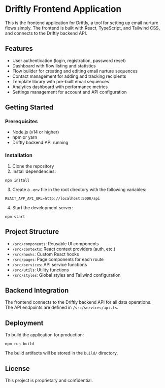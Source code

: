# Driftly Frontend Application

This is the frontend application for Driftly, a tool for setting up email nurture flows simply. The frontend is built with React, TypeScript, and Tailwind CSS, and connects to the Driftly backend API.

## Features

- User authentication (login, registration, password reset)
- Dashboard with flow listing and statistics
- Flow builder for creating and editing email nurture sequences
- Contact management for adding and tracking recipients
- Template library with pre-built email sequences
- Analytics dashboard with performance metrics
- Settings management for account and API configuration

## Getting Started

### Prerequisites

- Node.js (v14 or higher)
- npm or yarn
- Driftly backend API running

### Installation

1. Clone the repository
2. Install dependencies:
```
npm install
```

3. Create a `.env` file in the root directory with the following variables:
```
REACT_APP_API_URL=http://localhost:5000/api
```

4. Start the development server:
```
npm start
```

## Project Structure

- `/src/components`: Reusable UI components
- `/src/contexts`: React context providers (auth, etc.)
- `/src/hooks`: Custom React hooks
- `/src/pages`: Page components for each route
- `/src/services`: API service functions
- `/src/utils`: Utility functions
- `/src/styles`: Global styles and Tailwind configuration

## Backend Integration

The frontend connects to the Driftly backend API for all data operations. The API endpoints are defined in `/src/services/api.ts`.

## Deployment

To build the application for production:

```
npm run build
```

The build artifacts will be stored in the `build/` directory.

## License

This project is proprietary and confidential.
